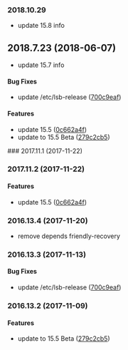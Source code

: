 <a name="2018.7.23"></a>
### 2018.10.29
* update 15.8 info


## 2018.7.23 (2018-06-07)
* update 15.7 info

#### Bug Fixes

*   update /etc/lsb-release ([700c9eaf](https://github.com/linuxdeepin/deepin-desktop-base/commit/700c9eaf3fa1202d7f7233bdedfa88070c8851dd))

#### Features

*   update 15.5 ([0c662a4f](https://github.com/linuxdeepin/deepin-desktop-base/commit/0c662a4fa37e58a902d042d4fc375753ec6bd0f4))
*   update to 15.5 Beta ([279c2cb5](https://github.com/linuxdeepin/deepin-desktop-base/commit/279c2cb514225a993349e1e8496825214e532556))



<a name="2017.11.1"></a>### 2017.11.1 (2017-11-22)
### 2017.11.2 (2017-11-22)

#### Features

*   update 15.5 ([0c662a4f](https://github.com/linuxdeepin/deepin-desktop-base/commit/0c662a4fa37e58a902d042d4fc375753ec6bd0f4))



### 2016.13.4 (2017-11-20)

*   remove depends friendly-recovery



<a name="2016.13.3"></a>
### 2016.13.3 (2017-11-13)


#### Bug Fixes

*   update /etc/lsb-release ([700c9eaf](https://github.com/linuxdeepin/deepin-desktop-base/commit/700c9eaf3fa1202d7f7233bdedfa88070c8851dd))



<a name="2016.13.2"></a>
### 2016.13.2 (2017-11-09)


#### Features

*   update to 15.5 Beta ([279c2cb5](https://github.com/linuxdeepin/deepin-desktop-base/commit/279c2cb514225a993349e1e8496825214e532556))



